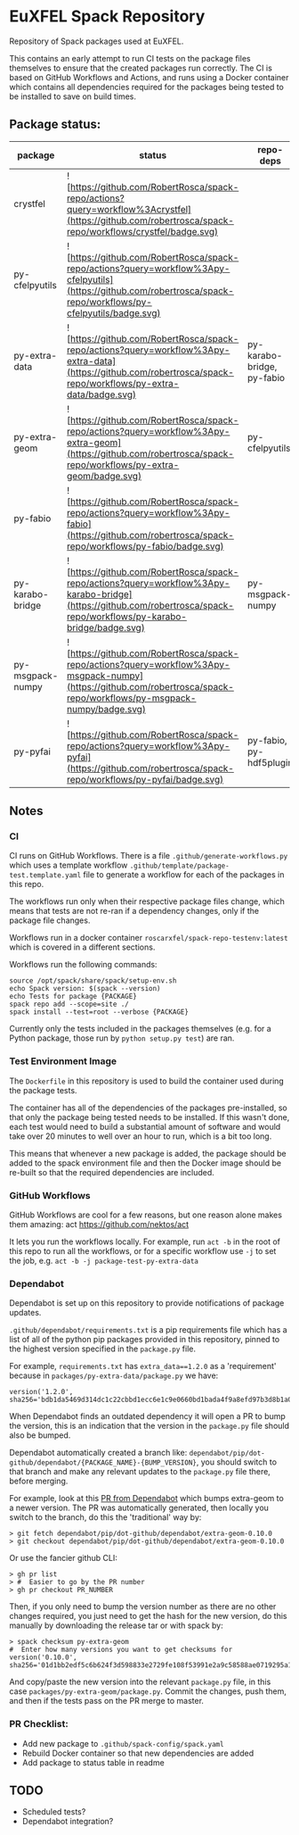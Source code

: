 #  EuXFEL Spack Repository

Repository of Spack packages used at EuXFEL.

This contains an early attempt to run CI tests on the package files themselves
to ensure that the created packages run correctly. The CI is based on GitHub
Workflows and Actions, and runs using a Docker container which contains all
dependencies required for the packages being tested to be installed to save on
build times.

## Package status:

| package          | status                                                                              | repo-deps                   | notes |
|------------------|-------------------------------------------------------------------------------------|-----------------------------|-------|
| crystfel         | ![https://github.com/RobertRosca/spack-repo/actions?query=workflow%3Acrystfel](https://github.com/robertrosca/spack-repo/workflows/crystfel/badge.svg)         |                             | wip   |
| py-cfelpyutils   | ![https://github.com/RobertRosca/spack-repo/actions?query=workflow%3Apy-cfelpyutils](https://github.com/robertrosca/spack-repo/workflows/py-cfelpyutils/badge.svg)   |                             | wip   |
| py-extra-data    | ![https://github.com/RobertRosca/spack-repo/actions?query=workflow%3Apy-extra-data](https://github.com/robertrosca/spack-repo/workflows/py-extra-data/badge.svg)    | py-karabo-bridge, py-fabio  | wip   |
| py-extra-geom    | ![https://github.com/RobertRosca/spack-repo/actions?query=workflow%3Apy-extra-geom](https://github.com/robertrosca/spack-repo/workflows/py-extra-geom/badge.svg)    | py-cfelpyutils              | wip   |
| py-fabio         | ![https://github.com/RobertRosca/spack-repo/actions?query=workflow%3Apy-fabio](https://github.com/robertrosca/spack-repo/workflows/py-fabio/badge.svg)         |                             | wip   |
| py-karabo-bridge | ![https://github.com/RobertRosca/spack-repo/actions?query=workflow%3Apy-karabo-bridge](https://github.com/robertrosca/spack-repo/workflows/py-karabo-bridge/badge.svg) | py-msgpack-numpy            | wip   |
| py-msgpack-numpy | ![https://github.com/RobertRosca/spack-repo/actions?query=workflow%3Apy-msgpack-numpy](https://github.com/robertrosca/spack-repo/workflows/py-msgpack-numpy/badge.svg) |                             | wip   |
| py-pyfai         | ![https://github.com/RobertRosca/spack-repo/actions?query=workflow%3Apy-pyfai](https://github.com/robertrosca/spack-repo/workflows/py-pyfai/badge.svg)         | py-fabio, py-hdf5plugin     | wip   |

## Notes

### CI

CI runs on GitHub Workflows. There is a file `.github/generate-workflows.py`
which uses a template workflow `.github/template/package-test.template.yaml`
file to generate a workflow for each of the packages in this repo.

The workflows run only when their respective package files change, which means
that tests are not re-ran if a dependency changes, only if the package file
changes.

Workflows run in a docker container `roscarxfel/spack-repo-testenv:latest` which
is covered in a different sections.

Workflows run the following commands:

```
source /opt/spack/share/spack/setup-env.sh
echo Spack version: $(spack --version)
echo Tests for package {PACKAGE}
spack repo add --scope=site ./
spack install --test=root --verbose {PACKAGE}
```
Currently only the tests included in the packages themselves (e.g. for a
Python package, those run by `python setup.py test`) are ran.

### Test Environment Image

The `Dockerfile` in this repository is used to build the container used during
the package tests.

The container has all of the dependencies of the packages pre-installed, so that
only the package being tested needs to be installed. If this wasn't done, each
test would need to build a substantial amount of software and would take over 20
minutes to well over an hour to run, which is a bit too long.

This means that whenever a new package is added, the package should be added to
the spack environment file and then the Docker image should be re-built so that
the required dependencies are included.

### GitHub Workflows

GitHub Workflows are cool for a few reasons, but one reason alone makes them
amazing: act https://github.com/nektos/act

It lets you run the workflows locally. For example, run `act -b` in the root of
this repo to run all the workflows, or for a specific workflow use `-j` to set
the job, e.g. `act -b -j package-test-py-extra-data`

### Dependabot

Dependabot is set up on this repository to provide notifications of package
updates.

`.github/dependabot/requirements.txt` is a pip requirements file which has a
list of all of the python pip packages provided in this repository, pinned to
the highest version specified in the `package.py` file.

For example, `requirements.txt` has `extra_data==1.2.0` as a 'requirement'
because in `packages/py-extra-data/package.py` we have:

```
version('1.2.0', sha256='bdb1da5469d314dc1c22cbbd1ecc6e1c9e0660bd1bada4f9a8efd97b3d8b1a0e')
```

When Dependabot finds an outdated dependency it will open a PR to bump the
version, this is an indication that the version in the `package.py` file should
also be bumped.

Dependabot automatically created a branch like: `dependabot/pip/dot-github/dependabot/{PACKAGE_NAME}-{BUMP_VERSION}`,
you should switch to that branch and make any relevant updates to the
`package.py` file there, before merging.

For example, look at this [PR from Dependabot](https://github.com/RobertRosca/spack-repo/pull/2)
which bumps extra-geom to a newer version. The PR was automatically generated,
then locally you switch to the branch, do this the 'traditional' way by:

```
> git fetch dependabot/pip/dot-github/dependabot/extra-geom-0.10.0
> git checkout dependabot/pip/dot-github/dependabot/extra-geom-0.10.0
```

Or use the fancier github CLI:

```
> gh pr list
> #  Easier to go by the PR number
> gh pr checkout PR_NUMBER
```

Then, if you only need to bump the version number as there are no other changes
required, you just need to get the hash for the new version, do this manually
by downloading the release tar or with spack by:

```
> spack checksum py-extra-geom
#  Enter how many versions you want to get checksums for
version('0.10.0', sha256='01d1bb2edf5c6b624f3d598833e2729fe108f53991e2a9c58588ae0719295a10'
```

And copy/paste the new version into the relevant `package.py` file, in this case
`packages/py-extra-geom/package.py`. Commit the changes, push them, and then if
the tests pass on the PR merge to master.

### PR Checklist:

- Add new package to `.github/spack-config/spack.yaml`
- Rebuild Docker container so that new dependencies are added
- Add package to status table in readme

## TODO

- Scheduled tests?
- Dependabot integration?
